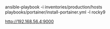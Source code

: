 ansible-playbook -i inventories/production/hosts playbooks/portainer/install-portainer.yml -l rocky9

http://192.168.56.4:9000
